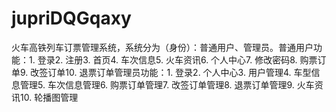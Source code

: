 # jupriDQGqaxy
火车高铁列车订票管理系统，系统分为（身份）：普通用户、管理员。普通用户功能：1. 登录2. 注册3. 首页4. 车次信息5. 火车资讯6. 个人中心7. 修改密码8. 购票订单9. 改签订单10. 退票订单管理员功能：1. 登录2. 个人中心3. 用户管理4. 车型信息管理5. 车次信息管理6. 购票订单管理7. 改签订单管理8. 退票订单管理9. 火车资讯10. 轮播图管理 
